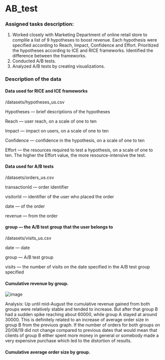 # AB_test

### Assigned tasks description: 
1. Worked closely with Marketing Department of online retail store to complile a list of 9 hypotheses to boost revenue.
Each hypothesis were specified according to Reach, Impact, Confidence and Effort. Prioritized the hypotheses according to ICE and RICE frameworks.
Identified the difference between the frameworks.
2. Conducted A/B tests.
3. Analyzed A/B tests by creating visualizations.

### Description of the data


#### Data used for RICE and ICE frameworks



/datasets/hypotheses_us.csv 


Hypotheses — brief descriptions of the hypotheses



Reach — user reach, on a scale of one to ten


Impact — impact on users, on a scale of one to ten


Confidence — confidence in the hypothesis, on a scale of one to ten


Effort — the resources required to test a hypothesis, on a scale of one to ten. The higher the Effort value, the more resource-intensive the test.


#### Data used for A/B tests


 /datasets/orders_us.csv

 
transactionId — order identifier


visitorId — identifier of the user who placed the order


date — of the order


revenue — from the order


#### group — the A/B test group that the user belongs to


/datasets/visits_us.csv


date — date


group — A/B test group


visits — the number of visits on the date specified in the A/B test group specified


#### Cumulative revenue by group.
![image](https://github.com/gzhuldas/AB_test/assets/72769986/405c619d-4595-4188-9763-38b468a6e2f0)


Analysis:
Up until mid-August the cumulative revenue gained from both groups were relatively stable and tended to increase. But after that group B had a sudden spike reaching about 60000, while group A stayed at around 30000. This is definitely related to an increase of average order size in group B from the previuos graph. If the number of orders for both groups on 20/08/19 did not change compared to previous dates that would mean that clients of group B either spent more money in general or somebody made a very expensive purchase which led to the distortion of results.

#### Cumulative average order size by group.

